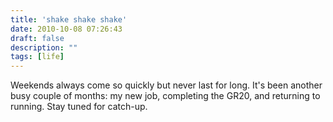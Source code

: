 ```yaml
---
title: 'shake shake shake'
date: 2010-10-08 07:26:43
draft: false
description: ""
tags: [life]
---
```


Weekends always come so quickly but never last for long. It's been another busy couple of months: my new job, completing the GR20, and returning to running. Stay tuned for catch-up.